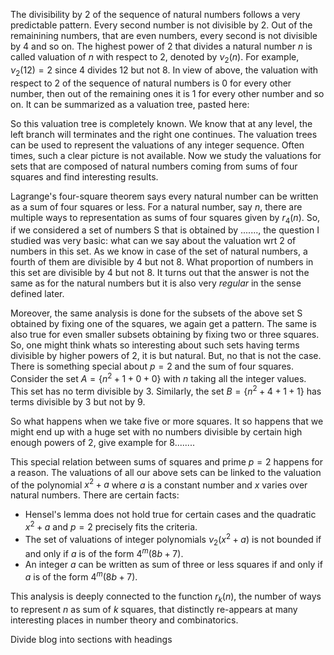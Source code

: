 The divisibility by 2 of the sequence of natural numbers follows a very predictable pattern. Every second number is not 
divisible by 2. Out of the remainining numbers, that are even numbers, every second is not divisible by 4 and so on. 
The highest power of 2 that divides a natural number $n$ is called valuation of $n$ with respect to 2, denoted by $\nu_2(n)$. 
For example, $\nu_2(12)=2$ since $4$ divides $12$ but not $8$. In view of above, the valuation with respect to 2 of the 
sequence of natural numbers is 0 for every other number, then out of the remaining ones it is 1 for every other number and 
so on. It can be summarized as a valuation tree, pasted here:

So this valuation tree is completely known. We know that at any level, the left branch will terminates and the right 
one continues. The valuation trees can be used to represent the valuations of any integer sequence. Often times, 
such a clear picture is not available. Now we study the valuations for sets that are composed of natural numbers 
coming from sums of four squares and find interesting results.

Lagrange's four-square theorem says every natural number can be written as a sum of four squares or less. For a natural number,
say $n$, there are multiple ways to representation as sums of four squares given by $r_4(n)$. So, if we considered a set of 
numbers S that is obtained by ......., the question I studied was very basic: what can we say about the valuation wrt $2$ 
of numbers in this set. As we know in case of the set of natural numbers, a fourth of them are divisible by $4$ but not $8$. What proportion of numbers in this set are divisible by $4$ but not $8$. It turns out that the answer is not the same as for the natural numbers but it is also very *regular* in the sense defined later. 

Moreover, the same analysis is done for the subsets of the above set S obtained by fixing one of the squares, we again get a 
pattern. The same is also true for even smaller subsets obtaining by fixing two or three squares. 
So, one might think whats so interesting about such sets having terms divisible by higher powers of $2$, it is but natural. 
But, no that is not the case. There is something special about $p=2$ and the sum of four squares. 
Consider the set $A = \{ n^2 + 1 + 0 + 0\}$ with $n$ taking all the integer values. This set has no term divisible by 3. 
Similarly, the set $B = \{ n^2 + 4 + 1 + 1\}$ has terms divisible by $3$ but not by $9$.

So what happens when we take five or more squares. It so happens that we might end up with a huge set with no numbers divisible
by certain high enough powers of 2, give example for $8$........


This special relation between sums of squares and prime $p=2$ happens for a reason. The valuations of all our above sets can be linked to the valuation of the polynomial $x^2+a$ where $a$ is a constant number and $x$ varies over natural numbers. There are certain facts:
* Hensel's lemma does not hold true for certain cases and the quadratic $x^2+a$ and $p=2$ precisely fits the criteria.
* The set of valuations of integer polynomials $\nu_2(x^2+a)$ is not bounded if and only if $a$ is of the form $4^m(8b+7)$.
* An integer $a$ can be written as sum of three or less squares if and only if $a$ is of the form $4^m(8b+7)$.


This analysis is deeply connected to the function $r_k(n)$, the number of ways to represent $n$ as sum of $k$ squares, that distinctly re-appears at many interesting places in number theory and combinatorics.


Divide blog into sections with headings
